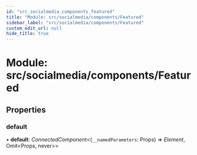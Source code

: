 ```yaml
---
id: "src_socialmedia_components_featured"
title: "Module: src/socialmedia/components/Featured"
sidebar_label: "src/socialmedia/components/Featured"
custom_edit_url: null
hide_title: true
---
```


# Module: src/socialmedia/components/Featured

## Properties

### default

• **default**: *ConnectedComponent*<(`__namedParameters`: Props) => *Element*, Omit<Props, never\>\>
